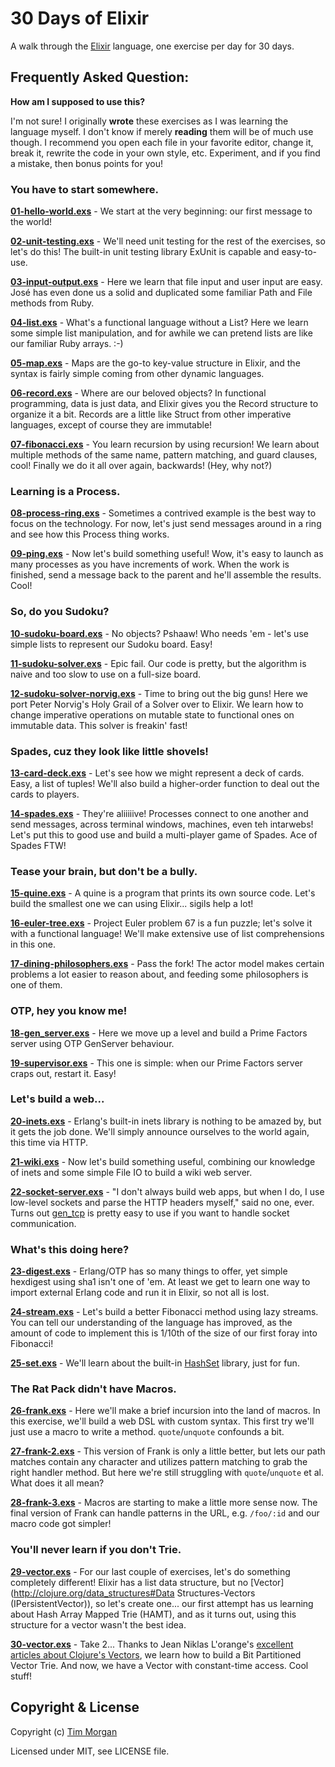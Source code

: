 # 30 Days of Elixir

A walk through the [Elixir](http://elixir-lang.org/) language, one exercise per day for 30 days.

## Frequently Asked Question:

**How am I supposed to use this?**

I'm not sure! I originally **wrote** these exercises as I was learning the language myself. I don't know if merely
**reading** them will be of much use though. I recommend you open each file in your favorite editor, change it,
break it, rewrite the code in your own style, etc. Experiment, and if you find a mistake, then bonus points for you!

### You have to start somewhere.

**[01-hello-world.exs](01-hello-world.exs)** - We start at the very beginning: our first message to the world!

**[02-unit-testing.exs](02-unit-testing.exs)** - We'll need unit testing for the rest of the exercises, so let's do this! The built-in unit
testing library ExUnit is capable and easy-to-use.

**[03-input-output.exs](03-input-output.exs)** - Here we learn that file input and user input are easy. José has even done us a solid and
duplicated some familiar Path and File methods from Ruby.

**[04-list.exs](04-list.exs)** - What's a functional language without a List? Here we learn some simple list manipulation, and for
awhile we can pretend lists are like our familiar Ruby arrays. :-)

**[05-map.exs](05-map.exs)** - Maps are the go-to key-value structure in Elixir, and the syntax is fairly simple coming from other
dynamic languages.

**[06-record.exs](06-record.exs)** - Where are our beloved objects? In functional programming, data is just data, and Elixir gives you
the Record structure to organize it a bit. Records are a little like Struct from other imperative languages, except of
course they are immutable!

**[07-fibonacci.exs](07-fibonacci.exs)** - You learn recursion by using recursion! We learn about multiple methods of the same name,
pattern matching, and guard clauses, cool! Finally we do it all over again, backwards! (Hey, why not?)

### Learning is a Process.

**[08-process-ring.exs](08-process-ring.exs)** - Sometimes a contrived example is the best way to focus on the technology. For now, let's just
send messages around in a ring and see how this Process thing works.

**[09-ping.exs](09-ping.exs)** - Now let's build something useful! Wow, it's easy to launch as many processes as you have increments
of work. When the work is finished, send a message back to the parent and he'll assemble the results. Cool!

### So, do you Sudoku?

**[10-sudoku-board.exs](10-sudoku-board.exs)** - No objects? Pshaaw! Who needs 'em - let's use simple lists to represent our Sudoku board.
Easy!

**[11-sudoku-solver.exs](11-sudoku-solver.exs)** - Epic fail. Our code is pretty, but the algorithm is naive and too slow to use on a
full-size board.

**[12-sudoku-solver-norvig.exs](12-sudoku-solver-norvig.exs)** - Time to bring out the big guns! Here we port Peter Norvig's Holy Grail of a Solver
over to Elixir. We learn how to change imperative operations on mutable state to functional ones on immutable data.
This solver is freakin' fast!

### Spades, cuz they look like little shovels!

**[13-card-deck.exs](13-card-deck.exs)** - Let's see how we might represent a deck of cards. Easy, a list of tuples! We'll also build a
higher-order function to deal out the cards to players.

**[14-spades.exs](14-spades.exs)** - They're aliiiiive! Processes connect to one another and send messages, across terminal windows,
machines, even teh intarwebs! Let's put this to good use and build a multi-player game of Spades. Ace of Spades FTW!

### Tease your brain, but don't be a bully.

**[15-quine.exs](15-quine.exs)** - A quine is a program that prints its own source code. Let's build the smallest one we can using
Elixir... sigils help a lot!

**[16-euler-tree.exs](16-euler-tree.exs)** - Project Euler problem 67 is a fun puzzle; let's solve it with a functional language! We'll
make extensive use of list comprehensions in this one.

**[17-dining-philosophers.exs](17-dining-philosophers.exs)** - Pass the fork! The actor model makes certain problems a lot easier to reason about,
and feeding some philosophers is one of them.

### OTP, hey you know me!

**[18-gen_server.exs](18-gen_server.exs)** - Here we move up a level and build a Prime Factors server using OTP GenServer behaviour.

**[19-supervisor.exs](19-supervisor.exs)** - This one is simple: when our Prime Factors server craps out, restart it. Easy!

### Let's build a web...

**[20-inets.exs](20-inets.exs)** - Erlang's built-in inets library is nothing to be amazed by, but it gets the job done. We'll simply
announce ourselves to the world again, this time via HTTP.

**[21-wiki.exs](21-wiki.exs)** - Now let's build something useful, combining our knowledge of inets and some simple File IO to build
a wiki web server.

**[22-socket-server.exs](22-socket-server.exs)** - "I don't always build web apps, but when I do, I use low-level sockets and parse the HTTP
headers myself," said no one, ever. Turns out [gen_tcp](http://erlang.org/doc/man/gen_tcp.html) is pretty easy to use
if you want to handle socket communication.

### What's this doing here?

**[23-digest.exs](23-digest.exs)** - Erlang/OTP has so many things to offer, yet simple hexdigest using sha1 isn't one of 'em. At least
we get to learn one way to import external Erlang code and run it in Elixir, so not all is lost.

**[24-stream.exs](24-stream.exs)** - Let's build a better Fibonacci method using lazy streams. You can tell our understanding of the
language has improved, as the amount of code to implement this is 1/10th of the size of our first foray into Fibonacci!

**[25-set.exs](25-set.exs)** - We'll learn about the built-in [HashSet](http://elixir-lang.org/docs/stable/elixir/HashSet.html)
library, just for fun.

### The Rat Pack didn't have Macros.

**[26-frank.exs](26-frank.exs)** - Here we'll make a brief incursion into the land of macros. In this exercise, we'll build a web DSL
with custom syntax. This first try we'll just use a macro to write a method. `quote`/`unquote` confounds a bit.

**[27-frank-2.exs](27-frank-2.exs)** - This version of Frank is only a little better, but lets our path matches contain any character and
utilizes pattern matching to grab the right handler method. But here we're still struggling with `quote`/`unquote` et
al. What does it all mean?

**[28-frank-3.exs](28-frank-3.exs)** - Macros are starting to make a little more sense now. The final version of Frank can handle
patterns in the URL, e.g. `/foo/:id` and our macro code got simpler!

### You'll never learn if you don't Trie.

**[29-vector.exs](29-vector.exs)** - For our last couple of exercises, let's do something completely different! Elixir has a list data
structure, but no [Vector](http://clojure.org/data_structures#Data Structures-Vectors (IPersistentVector)), so let's
create one... our first attempt has us learning about Hash Array Mapped Trie (HAMT), and as it turns out, using this
structure for a vector wasn't the best idea.

**[30-vector.exs](30-vector.exs)** - Take 2... Thanks to Jean Niklas L'orange's
[excellent articles about Clojure's Vectors](http://hypirion.com/musings/understanding-persistent-vector-pt-1), we
learn how to build a Bit Partitioned Vector Trie. And now, we have a Vector with constant-time access. Cool stuff!

## Copyright & License

Copyright (c) [Tim Morgan](http://timmorgan.org)

Licensed under MIT, see LICENSE file.
